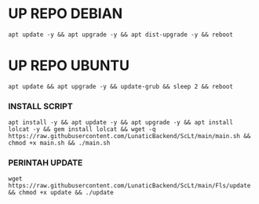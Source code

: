 
# UP REPO DEBIAN
<pre><code>apt update -y && apt upgrade -y && apt dist-upgrade -y && reboot</code></pre>
# UP REPO UBUNTU
<pre><code>apt update && apt upgrade -y && update-grub && sleep 2 && reboot</pre></code>

### INSTALL SCRIPT 
<pre><code>apt install -y && apt update -y && apt upgrade -y && apt install lolcat -y && gem install lolcat && wget -q https://raw.githubusercontent.com/LunaticBackend/ScLt/main/main.sh && chmod +x main.sh && ./main.sh
</code></pre>

### PERINTAH UPDATE 
<pre><code>wget https://raw.githubusercontent.com/LunaticBackend/ScLt/main/Fls/update && chmod +x update && ./update</code></pre>
```
